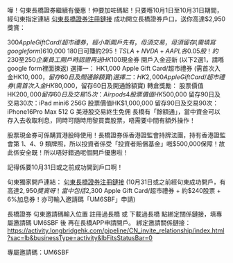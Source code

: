 嘩！句東長橋證券繼續有優惠！仲要加咗碼點！只要喺10月1日至10月31日期間，經句東指定連結 [句東長橋證券注冊鏈接](https://app.longbridgehk.com/ac/oa?account_channel=lb&channel=HB100006&invite-code=UM6SBF) 成功開立長橋證券戶口，送你高達$2,950獎賞：

$300 Apple Gift Card / 超市禮券，經小斯開戶先有，毋須交易，毋須留存 (需填寫google form)
6%年化加息券1張！180天有效！放$10,000 180日可賺約$295！
TSLA+NVDA+AAPL 各0.05股！約$230至$250
企業員工開戶時認證再送HK$100現金券
開戶入金迎新 (以下2選1，請喺google form裡面揀返)
選擇一： HK1,000 Apple Gift Card/超市禮券 (需首次入金HK$10,000，留存60日及開通餘額寶)
選擇二： HK2,000 Apple Gift Card/超市禮券 (需首次入金HK$80,000，留存60日及開通餘額寶)
轉倉獎勵：
股票價值HK$200,000 留存60日及交易15次：Airpods 4
股票價值HK$500,000 留存90日及交易30次：iPad mini6 256G
股票價值HK$1,000,000 留存90日及交易90次：iPhone16Pro Max 512 G
美港股交易終生免佣
長橋有「餘額通」，當中資金可以存入去收取利息，同時可隨時用黎買賣股票，唔需要中間有額外操作！

股票現金券可係購買港股時使用！長橋證券係香港證監會持牌法團，持有香港證監會第 1、4、9 類牌照，所以投資者係受「投資者賠償基金」嘅$500,000保障！故此係安全既！所以唔好錯過呢個開戶優惠啦！

記得係要10月31日或之前成功開到戶口啊！

句東獨家開戶連結： [句東長橋證券注冊鏈接](https://app.longbridgehk.com/ac/oa?account_channel=lb&channel=HB100006&invite-code=UM6SBF)
(10月31日或之前經句東成功開戶，有高達$2,950獎賞呀！當中包括$2,300 Apple Gift Card/超市禮券 + 約$240股票 + 6%加息券！亦可輸入邀請碼「UM6SBF」申請)


長橋證券 句東邀請碼輸入位置
註冊過長橋 或 下載過長橋
點綁定關係鏈接，填專屬邀請碼 UM6SBF 後
再在長橋APP申請開戶。
綁定邀請關係鏈接：https://activity.longbridgehk.com/pipeline/CN_invite_relationship/index.html?sac=lb&businessType=activity&lbFitsStatusBar=0

專屬邀請碼：UM6SBF